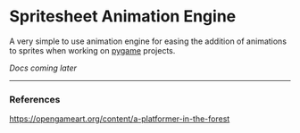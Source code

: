 # Spritesheet Animation Engine
A very simple to use animation engine for easing the addition of animations to sprites when working on [pygame](https://www.pygame.org/docs/) projects.

_Docs coming later_

---

### References

https://opengameart.org/content/a-platformer-in-the-forest
